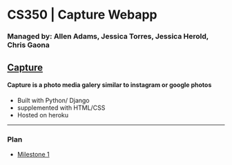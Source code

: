 # CS350 | Capture Webapp

### Managed by: Allen Adams, Jessica Torres, Jessica Herold, Chris Gaona

## [Capture](https://capture350.herokuapp.com/)


#### Capture is a photo media galery similar to instagram or google photos

* Built with Python/ Django
* supplemented with HTML/CSS
* Hosted on heroku

---
### Plan
* [Milestone 1](https://github.com/Adam1400/cs350/tree/master/plan/milestone-1)

